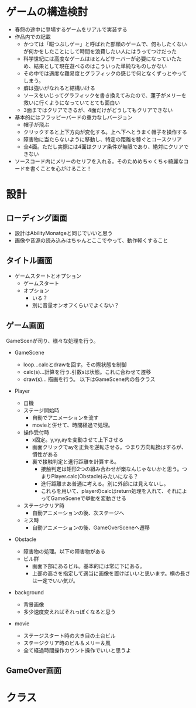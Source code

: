 # ゲームの構造検討
- 春怨の途中に登場するゲームをリアルで実装する
- 作品内での記載
  - かつては「暇つぶしゲー」と呼ばれた部類のゲームで、何もしたくないが何かをしたことにして時間を浪費したい人にはうってつけだった
  - 科学世紀には高度なゲームはほとんどサーバーが必要になっていたため、結果として現在遊べるのはこういった単純なものしかない
  - その中では適度な難易度とグラフィックの感じで何となくずっとやってしまう。
  - 癖は強いがなれると結構いける
  - ソースをいじってグラフィックを書き換えてみたので、蓮子がメリーを救いに行くようになっていてとても面白い
  - 3面まではクリアできるが、4面だけがどうしてもクリアできない
- 基本的にはフラッピーバードの重力なしバージョン
  - 帽子が飛ぶ
  - クリックすると上下方向が変化する。上へ下へとうまく帽子を操作する
  - 障害物に当たらないように移動し、特定の距離を稼ぐとコースクリア
  - 全4面。ただし実際には4面はクリア条件が無限であり、絶対にクリアできない
- ソースコード内にメリーのセリフを入れる。そのためめちゃくちゃ綺麗なコードを書くことを心がけること！


# 設計
## ローディング画面
- 設計はAbilityMonatgeと同じでいいと思う
- 画像や音源の読み込みはちゃんとここでやって、動作軽くすること
## タイトル画面
- ゲームスタートとオプション
  - ゲームスタート
  - オプション
    - いる？
    - 別に音量オンオフくらいでよくない？
## ゲーム画面
GameScenが司り、様々な処理を行う。  
- GameScene
  - loop...calcとdrawを回す。その際状態を制御
  - calc(s)...計算を行う.引数sは状態。これに合わせて遷移
  - draw(s)... 描画を行う。
以下はGameScene内の各クラス
- Player  
  - 自機
  - ステージ開始時
    - 自動でアニメーションを流す
    - movieと併せて、時間経過で処理。
  - 操作受付時
    - x固定。y,vy,ayを変動させて上下させる
    - 画面クリックでayを正負を逆転させる。つまり方向転換はするが、慣性がある
    - 裏で接触判定と進行距離を計算する。
      - 接触判定は矩形2つの組み合わせが楽なんじゃないかと思う。つまりPlayer.calc(Obstacle)みたいになる？
      - 進行距離まあ普通に考える。別に外部には見えないし。
      - これらを用いて、playerのcalcはreturn処理を入れて、それによってGameSceneで挙動を変動させる
  - ステージクリア時
    - 自動アニメーションの後、次ステージへ
  - ミス時
    - 自動アニメーションの後、GameOverSceneへ遷移

- Obstacle
  - 障害物の処理。以下の障害物がある
  - ビル群
    - 画面下部にあるビル。基本的には常に下にある。
    - 上部の高さを指定して適当に画像を置けばいいと思います。横の長さは一定でいい気が。


- background
  - 背景画像
  - 多少速度変えればそれっぽくなると思う

- movie
  - ステージスタート時の大き目の土台ビル
  - ステージクリア時のビル＆メリー＆風
  - 全て経過時間操作カウント操作でいいと思うよ

## GameOver画面




# クラス